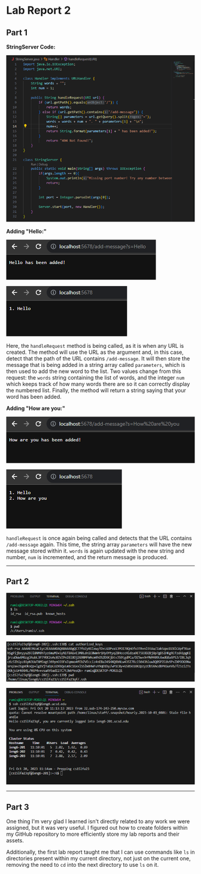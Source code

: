# Lab Report 2

## Part 1

**StringServer Code:**

![Image](../labreport2-images/code.png)

**Adding "Hello:"**

![Image](../labreport2-images/add-message1.png)

![Image](../labreport2-images/list1.png)

Here, the `handleRequest` method is being called, as it is when any URL is created. The method will use the URL as the argument and, in this case, detect that the path of the URL contains `/add-message`. It will then store the message that is being added in a string array called `parameters`, which is then used to add the new word to the list. Two values change from this request: the `words` string containing the list of words, and the integer `num` which keeps track of how many words there are so it can correctly display the numbered list. Finally, the method will return a string saying that your word has been added.

**Adding "How are you:"**

![Image](../labreport2-images/add-message2.png)

![Image](../labreport2-images/list2.png)

`handleRequest` is once again being called and detects that the URL contains `/add-message` again. This time, the string array `parameters` will have the new message stored within it. `words` is again updated with the new string and number, `num` is incremented, and the return message is produced.

---

## Part 2

![Image](../labreport2-images/keys.png)

![Image](../labreport2-images/public-key.png)

![Image](../labreport2-images/ssh-login.png)

---

## Part 3

One thing I'm very glad I learned isn't directly related to any work we were assigned, but it was very useful. I figured out how to create folders within my GitHub repository to more efficiently store my lab reports and their assets.

Additionally, the first lab report taught me that I can use commands like `ls` in directories present within my current directory, not just on the current one, removing the need to `cd` into the next directory to use `ls` on it.
